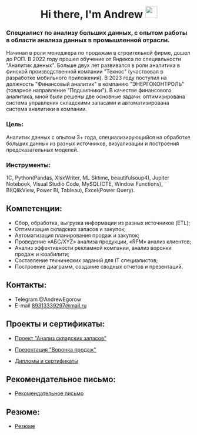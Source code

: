 <h1 align="center">Hi there, I'm Andrew
<img src="https://github.com/blackcater/blackcater/raw/main/images/Hi.gif" height="32"/></h1>

### Специалист по анализу больших данных, с опытом работы в области анализа данных в промышленной отрасли.

Начинал в роли менеджера по продажам в строительной фирме, дошел до РОП.
В 2022 году прошел обучение от Яндекса по специальности "Аналитик данных". Больше двух
лет развивался в роли аналитика в финской производственной компании "Текнос" (участвовал
в разработке мобильного приложения).
В 2023 году поступил на должность "Финансовый аналитик" в компанию "ЭНЕРГОКОНТРОЛЬ"
(товарное направление "Подшипники"). В качестве финансового аналитика, мной были
решены две основные задачи: оптимизирована система управления складскими запасами и
автоматизирована система аналитики в компании.

### Цель:
Аналитик данных с опытом 3+ года, специализирующийся на обработке больших данных из разных источников, визуализации и построения предсказательных моделей.

### Инструменты:
1С, Python(Pandas, XlsxWriter, ML Sktime, beautifulsoup4), Jupiter Notebook, Visual Studio Code, MySQL(CTE, Window Functions), BI(QlikView, Power BI, Tableau), Excel(Power Query).

## Компетенции:
- Сбор, обработка, выгрузка информации из разных источников (ETL);
- Оптимизация складских запасов и закупок;
- Автоматизация планирования продаж и закупок;
- Проведение «АБС/XYZ» анализа продукции, «RFM» анализ клиентов;
- Анализ эффективности рекламной компании, анализ воронки продаж и юзабилити;
- Составление технических заданий для IT специалистов;
- Построение диаграмм, создание сводных отчетов и презентаций.

## Контакты:

- Telegram @AndrewEgorow
- E-mail   89313339297@mail.ru

## Проекты и сертификаты:

- [Проект "Анализ складских запасов"](https://github.com/aegorovspb/energy_control/tree/main)

- [Презентация "Воронка продаж"](https://github.com/aegorovspb/yandex_data_analyst_projects_eng/tree/main/08_aab_test_presentation)

- [Дипломы и сертификаты](https://github.com/aegorovspb/energy_control/tree/main/certificates)

## Рекомендательное письмо:

- [Рекомендательное письмо](https://github.com/aegorovspb/energy_control/blob/main/letter_of_recommendation.pdf)

## Резюме:

- [Резюме](https://github.com/aegorovspb/energy_control/blob/main/AndrewEgorov.pdf)








